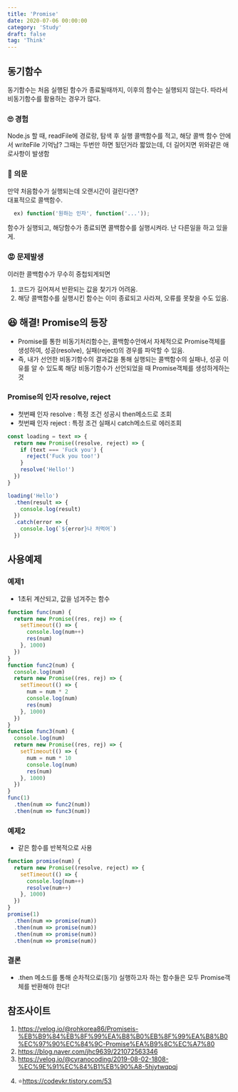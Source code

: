 ```yaml
---
title: 'Promise'
date: 2020-07-06 00:00:00
category: 'Study'
draft: false
tag: 'Think'
---
```


## 동기함수

동기함수는 처음 실행된 함수가 종료될때까지, 이후의 함수는 실행되지 않는다. 따라서 비동기함수를 활용하는 경우가 많다.

### 🙄 경험

Node.js 할 때, readFile에 경로랑, 탐색 후 실행 콜백함수를 적고, 해당 콜백 함수 안에서 writeFile 기억남?
그때는 두번만 하면 됬던거라 짧았는데, 더 길어지면 위와같은 애로사항이 발생함

### 🤔 의문

만약 처음함수가 실행되는데 오랜시간이 걸린다면?  
 대표적으로 콜백함수.

```javascript
  ex) function('원하는 인자', function('...'));
```

함수가 실행되고, 해당함수가 종료되면 콜백함수를 실행시켜라. 난 다른일을 하고 있을게.

### 😡 문제발생

이러한 콜백함수가 무수히 중첩되게되면

1. 코드가 길어져서 반환되는 값을 찾기가 어려움.
2. 해당 콜백함수를 실행시킨 함수는 이미 종료되고 사라져, 오류를 못찾을 수도 있음.

## 😆 해결! Promise의 등장

- Promise를 통한 비동기처리함수는, 콜백함수안에서 자체적으로 Promise객체를 생성하여, 성공(resolve), 실패(reject)의 경우를 파악할 수 있음.
- 즉, 내가 선언한 비동기함수의 결과값을 통해 실행되는 콜백함수의 실패나, 성공 이유를 알 수 있도록 해당 비동기함수가 선언되었을 때 Promise객체를 생성하게하는것

### Promise의 인자 resolve, reject

- 첫번째 인자 resolve : 특정 조건 성공시 then메소드로 조회
- 첫번째 인자 reject : 특정 조건 실패시 catch메소드로 에러조회

```javascript
const loading = text => {
  return new Promise((resolve, reject) => {
    if (text === 'Fuck you') {
      reject('Fuck you too!')
    }
    resolve('Hello!')
  })
}

loading('Hello')
  .then(result => {
    console.log(result)
  })
  .catch(error => {
    console.log(`${error}나 처먹어`)
  })
```

## 사용예제

### 예제1

- 1초뒤 계산되고, 값을 넘겨주는 함수

```javascript
function func(num) {
  return new Promise((res, rej) => {
    setTimeout(() => {
      console.log(num++)
      res(num)
    }, 1000)
  })
}
function func2(num) {
  console.log(num)
  return new Promise((res, rej) => {
    setTimeout(() => {
      num = num * 2
      console.log(num)
      res(num)
    }, 1000)
  })
}
function func3(num) {
  console.log(num)
  return new Promise((res, rej) => {
    setTimeout(() => {
      num = num * 10
      console.log(num)
      res(num)
    }, 1000)
  })
}
func(1)
  .then(num => func2(num))
  .then(num => func3(num))
```

### 예제2

- 같은 함수를 반복적으로 사용

```javascript
function promise(num) {
  return new Promise((resolve, reject) => {
    setTimeout(() => {
      console.log(num++)
      resolve(num++)
    }, 1000)
  })
}
promise(1)
  .then(num => promise(num))
  .then(num => promise(num))
  .then(num => promise(num))
  .then(num => promise(num))
```

### 결론

- .then 메소드를 통해 순차적으로(동기) 실행하고자 하는 함수들은 모두 Promise객체를 반환해야 한다!

## 참조사이트

1. <https://velog.io/@rohkorea86/Promiseis-%EB%B9%84%EB%8F%99%EA%B8%B0%EB%8F%99%EA%B8%B0%EC%97%90%EC%84%9C-Promise%EA%B9%8C%EC%A7%80>
2. <https://blog.naver.com/jhc9639/221072563346>
3. <https://velog.io/@cyranocoding/2019-08-02-1808-%EC%9E%91%EC%84%B1%EB%90%A8-5hjytwqpqj>
   >
4. ⭐<https://codevkr.tistory.com/53>
